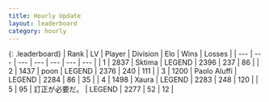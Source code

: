 ```yaml
---
title: Hourly Update
layout: leaderboard
category: hourly
---
```


{: .leaderboard}
| Rank | LV | Player | Division | Elo | Wins | Losses |
| --- | --- | --- | --- | --- | --- | --- |
| <span data-change="0">1</span> | 2837 | <span title="ID: 353063">Sktima</span> | LEGEND | <span data-change="9">2396</span> | <span data-change="2">237</span> | <span data-change="0">86</span> |
| <span data-change="0">2</span> | 1437 | <span title="ID: 540690">poon</span> | LEGEND | <span data-change="0">2376</span> | <span data-change="0">240</span> | <span data-change="0">111</span> |
| <span data-change="0">3</span> | 1200 | <span title="ID: 512212">Paolo Aluffi</span> | LEGEND | <span data-change="0">2284</span> | <span data-change="0">86</span> | <span data-change="0">35</span> |
| <span data-change="0">4</span> | 1498 | <span title="ID: 200908">Xaura</span> | LEGEND | <span data-change="0">2283</span> | <span data-change="0">248</span> | <span data-change="0">120</span> |
| <span data-change="0">5</span> | 95 | <span title="ID: 754604">訂正が必要だ。</span> | LEGEND | <span data-change="-2">2277</span> | <span data-change="1">52</span> | <span data-change="1">12</span> |